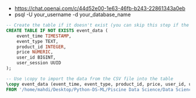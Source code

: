 - https://chat.openai.com/c/44d52e00-1e63-46fb-b243-22861343a0eb
- psql -U your_username -d your_database_name
```sql
-- Create the table if it doesn't exist (you can skip this step if the table already exists)
CREATE TABLE IF NOT EXISTS event_data (
    event_time TIMESTAMP,
    event_type TEXT,
    product_id INTEGER,
    price NUMERIC,
    user_id BIGINT,
    user_session UUID
);

-- Use \copy to import the data from the CSV file into the table
\copy event_data (event_time, event_type, product_id, price, user_id, user_session)
FROM '/home/mahdi/Desktop/Python-DS-ML/Piscine Data Science/Data Science - 0/assets/customer/data_2022_oct.csv' DELIMITER ',' CSV HEADER;

```